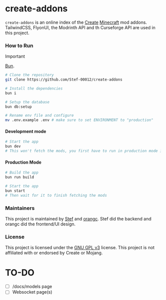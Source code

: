 # create-addons
`create-addons` is an online index of the [Create](https://modrinth.com/mod/create) [Minecraft](https://minecraft.net) mod addons. TailwindCSS, FlyonUI, the Modrinth API and th Curseforge API are used in this project.

### How to Run
> [!IMPORTANT]
> [Bun](https://bun.sh/).

```sh
# Clone the repository
git clone https://github.com/Stef-00012/create-addons

# Install the dependencies
bun i

# Setup the database
bun db:setup

# Rename env file and configure
mv .env.example .env # make sure to set ENVIRONMENT to "production"
```

#### Development mode
```sh
# Start the app
bun dev
# This won't fetch the mods, you first have to run in production mode in order to fetch the mods
```

#### Production Mode
```sh
# Build the app
bun run build

# Start the app
bun start
# Then wait for it to finish fetching the mods
```

### Maintainers
This project is maintained by [Stef](https://github.com/Stef-00012) and [orangc](https://orangc.net). Stef did the backend and orangc did the frontend/UI design.

### License
This project is licensed under the [GNU GPL v3](./LICENSE) license. This project is not affiliated with or endorsed by Create or Mojang.

# TO-DO
- [ ] /docs/models page
- [ ] Websocket page(s)